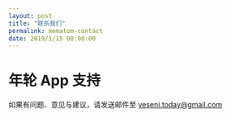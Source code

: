 ```yaml
---
layout: post
title: "联系我们"
permalink: mematom-contact
date: 2019/1/15 00:00:00
---
```


# 年轮 App 支持

如果有问题、意见与建议，请发送邮件至  yeseni.today@gmail.com 